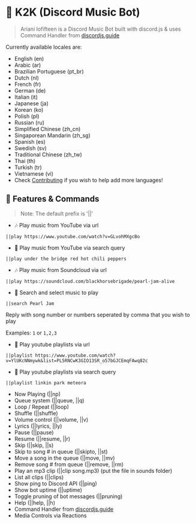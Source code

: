 # 🤖 K2K (Discord Music Bot)
> Ariani Iofifteen is a Discord Music Bot built with discord.js & uses Command Handler from [discordjs.guide](https://discordjs.guide)

Currently available locales are:
- English (en)
- Arabic (ar)
- Brazilian Portuguese (pt_br)
- Dutch (nl)
- French (fr)
- German (de)
- Italian (it)
- Japanese (ja)
- Korean (ko)
- Polish (pl)
- Russian (ru)
- Simplified Chinese (zh_cn)
- Singaporean Mandarin (zh_sg)
- Spanish (es)
- Swedish (sv)
- Traditional Chinese (zh_tw)
- Thai (th)
- Turkish (tr)
- Vietnamese (vi)
- Check [Contributing](#-contributing) if you wish to help add more languages!

## 📝 Features & Commands

> Note: The default prefix is '||'

* 🎶 Play music from YouTube via url

`||play https://www.youtube.com/watch?v=GLvohMXgcBo`

* 🔎 Play music from YouTube via search query

`||play under the bridge red hot chili peppers`

* 🎶 Play music from Soundcloud via url

`||play https://soundcloud.com/blackhorsebrigade/pearl-jam-alive`

* 🔎 Search and select music to play

`||search Pearl Jam`

Reply with song number or numbers seperated by comma that you wish to play

Examples: `1` or `1,2,3`

* 📃 Play youtube playlists via url

`||playlist https://www.youtube.com/watch?v=YlUKcNNmywk&list=PL5RNCwK3GIO13SR_o57bGJCEmqFAwq82c`

* 🔎 Play youtube playlists via search query

`||playlist linkin park meteora`
* Now Playing (||np)
* Queue system (||queue, ||q)
* Loop / Repeat (||loop)
* Shuffle (||shuffle)
* Volume control (||volume, ||v)
* Lyrics (||lyrics, ||ly)
* Pause (||pause)
* Resume (||resume, ||r)
* Skip (||skip, ||s)
* Skip to song # in queue (||skipto, ||st)
* Move a song in the queue (||move, ||mv)
* Remove song # from queue (||remove, ||rm)
* Play an mp3 clip (||clip song.mp3) (put the file in sounds folder)
* List all clips (||clips)
* Show ping to Discord API (||ping)
* Show bot uptime (||uptime)
* Toggle pruning of bot messages (||pruning)
* Help (||help, ||h)
* Command Handler from [discordjs.guide](https://discordjs.guide/)
* Media Controls via Reactions

